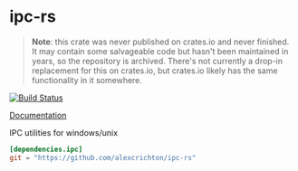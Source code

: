 # ipc-rs

> **Note**: this crate was never published on crates.io and never finished. It may contain some salvageable code but hasn't been maintained in years, so the repository is archived. There's not currently a drop-in replacement for this on crates.io, but crates.io likely has the same functionality in it somewhere.

[![Build Status](https://travis-ci.org/alexcrichton/ipc-rs.svg?branch=master)](https://travis-ci.org/alexcrichton/ipc-rs)

[Documentation](http://alexcrichton.com/ipc-rs/ipc/index.html)

IPC utilities for windows/unix

```toml
[dependencies.ipc]
git = "https://github.com/alexcrichton/ipc-rs"
```
